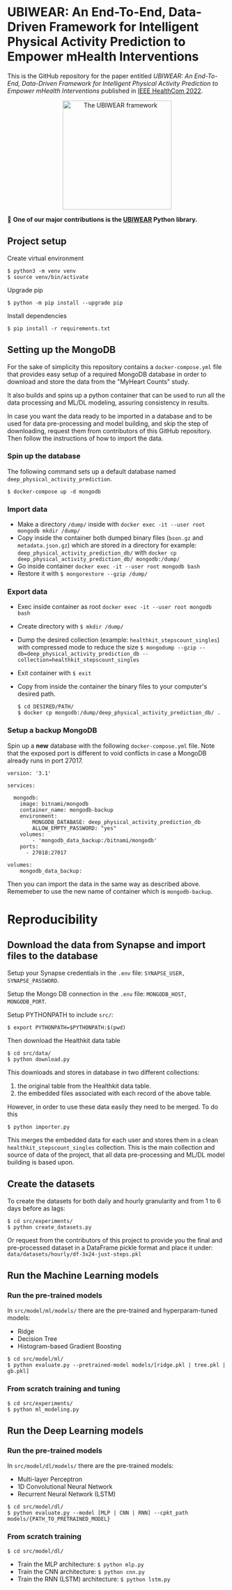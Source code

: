 # UBIWEAR: An End-To-End, Data-Driven Framework for Intelligent Physical Activity Prediction to Empower mHealth Interventions

This is the GitHub repository for the paper entitled *UBIWEAR: An End-To-End, Data-Driven Framework for Intelligent Physical Activity Prediction to Empower mHealth Interventions* published in [IEEE HealthCom 2022](https://healthcom2022.ieee-healthcom.org/).

<p align="center">
  <img src="ubiwear/assets/the-ubiwear-framework.png" width="250" title="The UBIWEAR framework">
</p>

:rocket: **One of our major contributions is the [UBIWEAR](./ubiwear/) Python library.**

## Project setup

Create virtual environment

```
$ python3 -m venv venv
$ source venv/bin/activate
```

Upgrade pip

```
$ python -m pip install --upgrade pip
```

Install dependencies

```
$ pip install -r requirements.txt
```


## Setting up the MongoDB

For the sake of simplicity this repository contains a `docker-compose.yml`
file that provides easy setup of a required MongoDB database in order to
download and store the data from the "MyHeart Counts" study. 

It also builds and spins up a python container that can be used to run all the data processing and ML/DL modeling, assuring consistency
in results.

In case you want the data ready to be imported in a database and to be used for data pre-processing and model building,
and skip the step of downloading, request them from contributors of this GitHub repository.
Then follow the instructions of how to import the data.

### Spin up the database

The following command sets up a default database named `deep_physical_activity_prediction`.  
```
$ docker-compose up -d mongodb
```

### Import data

* Make a directory `/dump/` inside with `docker exec -it --user root mongodb mkdir /dump/`
* Copy inside the container both dumped binary files (`bson.gz` and `metadata.json.gz`) 
which are stored in a directory for example: `deep_physical_activity_prediction_db/` with `docker cp deep_physical_activity_prediction_db/ mongodb:/dump/`
* Go inside container `docker exec -it --user root mongodb bash`
* Restore it with `$ mongorestore --gzip /dump/`

### Export data

* Exec inside container as root
`docker exec -it --user root mongodb bash`

* Create directory with `$ mkdir /dump/`

* Dump the desired collection (example: `healthkit_stepscount_singles`) with compressed mode to reduce the size 
`$ mongodump --gzip --db=deep_physical_activity_prediction_db --collection=healthkit_stepscount_singles`

* Exit container with `$ exit`

* Copy from inside the container the binary files to your computer's desired path.
    ```
    $ cd DESIRED/PATH/
    $ docker cp mongodb:/dump/deep_physical_activity_prediction_db/ .
    ```



### Setup a backup MongoDB

Spin up a **new** database with the following `docker-compose.yml` file. Note that the exposed port is different
to void conflicts in case a MongoDB already runs in port 27017.

``` 
version: '3.1'

services:

  mongodb:
    image: bitnami/mongodb
    container_name: mongodb-backup
    environment:
        MONGODB_DATABASE: deep_physical_activity_prediction_db
        ALLOW_EMPTY_PASSWORD: "yes"
    volumes: 
        - 'mongodb_data_backup:/bitnami/mongodb'
    ports:
      - 27018:27017

volumes: 
    mongodb_data_backup:
```

Then you can import the data in the same way as described above. Rememeber to use the
new name of container which is `mongodb-backup`.

# Reproducibility
## Download the data from Synapse and import files to the database

Setup your Synapse credentials in the `.env` file: `SYNAPSE_USER, SYNAPSE_PASSWORD`.

Setup the Mongo DB connection in the `.env` file: `MONGODB_HOST, MONGODB_PORT`.

Setup PYTHONPATH to include `src/`:

```
$ export PYTHONPATH=$PYTHONPATH:$(pwd)
```

Then download the Healthkit data table

```
$ cd src/data/
$ python download.py 
```

This downloads and stores in database in two different collections:
1. the original table from the Healthkit data table.
2. the embedded files associated with each record of the above table.

However, in order to use these data easily they need 
to be merged. To do this

```
$ python importer.py
```

This merges the embedded data for each user and 
stores them in a clean `healthkit_stepscount_singles` collection.
This is the main collection and source of data of the project, that all data pre-processing and ML/DL model building
is based upon.

## Create the datasets

To create the datasets for both daily and hourly granularity and from 1 to 6 days before as lags:

```
$ cd src/experiments/
$ python create_datasets.py
```

Or request from the contributors of this project to provide you the final and pre-processed 
dataset in a DataFrame pickle format and place it under: `data/datasets/hourly/df-3x24-just-steps.pkl`

## Run the Machine Learning models

### Run the pre-trained models

In `src/model/ml/models/` there are the pre-trained and hyperparam-tuned models:
- Ridge
- Decision Tree
- Histogram-based Gradient Boosting

```
$ cd src/model/ml/
$ python evaluate.py --pretrained-model models/[ridge.pkl | tree.pkl | gb.pkl]
```

### From scratch training and tuning

```
$ cd src/experiments/
$ python ml_modeling.py
```

## Run the Deep Learning models

### Run the pre-trained models

In `src/model/dl/models/` there are the pre-trained models:
- Multi-layer Perceptron
- 1D Convolutional Neural Network
- Recurrent Neural Network (LSTM)

```
$ cd src/model/dl/
$ python evaluate.py --model [MLP | CNN | RNN] --cpkt_path models/{PATH_TO_PRETRAINED_MODEL}
```

### From scratch training

`$ cd src/model/dl/`

- Train the MLP architecture: `$ python mlp.py`
- Train the CNN architecture: `$ python cnn.py`
- Train the RNN (LSTM) architecture: `$ python lstm.py`
